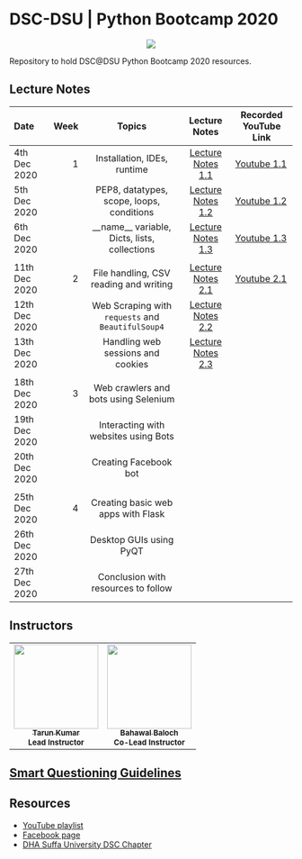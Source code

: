 # DSC-DSU | Python Bootcamp 2020

<p align="center"><img src="banner.jpg"></img></p>
Repository to hold DSC@DSU Python Bootcamp 2020 resources.

## Lecture Notes

| Date          | Week |                      Topics                       |           Lecture Notes            | Recorded YouTube Link                       |
| :------------ | ---: | :-----------------------------------------------: | :--------------------------------: | ------------------------------------------- |
| 4th Dec 2020  |    1 |            Installation, IDEs, runtime            | [Lecture Notes 1.1](week_1/day_1/) | [Youtube 1.1](https://youtu.be/DmSf5VO43Ns) |
| 5th Dec 2020  |      |     PEP8, datatypes, scope, loops, conditions     | [Lecture Notes 1.2](week_1/day_2/) | [Youtube 1.2](https://youtu.be/NDaaIrbczy0) |
| 6th Dec 2020  |      | \_\_name\_\_ variable, Dicts, lists, collections  | [Lecture Notes 1.3](week_1/day_3/) | [Youtube 1.3](https://youtu.be/G5rQ4u0psOg) |
|               |      |                                                   |                                    |                                             |
| 11th Dec 2020 |    2 |      File handling, CSV reading and writing       | [Lecture Notes 2.1](week_2/day_1)  | [Youtube 2.1](https://youtu.be/pdzKoAYcGv8) |
| 12th Dec 2020 |      | Web Scraping with `requests` and `BeautifulSoup4` | [Lecture Notes 2.2](week_2/day_2)  |                                         |
| 13th Dec 2020 |      |         Handling web sessions and cookies         |[Lecture Notes 2.3](week_2/day_3)   |                                             |
|               |      |                                                   |                                    |                                             |
| 18th Dec 2020 |    3 |       Web crawlers and bots using Selenium        |                                    |                                             |
| 19th Dec 2020 |      |       Interacting with websites using Bots        |                                    |                                             |
| 20th Dec 2020 |      |               Creating Facebook bot               |                                    |                                             |
|               |      |                                                   |                                    |                                             |
| 25th Dec 2020 |    4 |        Creating basic web apps with Flask         |                                    |                                             |
| 26th Dec 2020 |      |              Desktop GUIs using PyQT              |                                    |                                             |
| 27th Dec 2020 |      |        Conclusion with resources to follow        |                                    |                                             |

## Instructors

<table>
  <tr>
    <td align="center">
      <a href="https://github.com/sinnytk">
        <img
          src="https://avatars1.githubusercontent.com/u/32937387?s=460&u=f3aa759aa6ce0cee31afcd05de4a105eb3ed8aec&v=4"
          width="150px;"
          alt=""
        />
        <br />
        <sub><b>Tarun Kumar</b></sub>
        <br />
      </a>
        <sub><b>Lead Instructor </b></sub>
        <br/>
    </td>
        <td align="center">
      <a href="https://github.com/bahawal32">
        <img
          src="https://avatars3.githubusercontent.com/u/36995485?s=460&u=399befd797e63d371f0730ac44a78d4a2c468715&v=4"
          width="150px;"
          alt=""
        />
        <br />
        <sub><b>Bahawal Baloch</b></sub>
        <br />
      </a>
        <sub><b>Co-Lead Instructor </b></sub>
        <br/>
    </td>
  </tr>
</table>

## [Smart Questioning Guidelines](smart_questioning_guidelines.md)

## Resources

- [YouTube playlist](https://www.youtube.com/playlist?list=PLLyazdzLgFw4SsqxcJzmoKZ94juVjEJZG&fbclid=IwAR0NGiQMWnytKUn9Je5BP4BWro-hcTxoEbuw8nNNpbECKGKFG6et6yz4-co)
- [Facebook page](https://www.facebook.com/DeveloperStudentClubDHASuffaUniversity)
- [DHA Suffa University DSC Chapter](https://dsc.community.dev/dha-suffa-university/)
